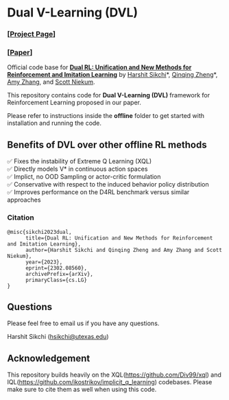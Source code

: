 # Dual V-Learning (DVL) 

### [**[Project Page](https://hari-sikchi.github.io/dual-rl/)**] 

### [**[Paper](https://arxiv.org/abs/2302.08560)**] 



Official code base for **[Dual RL: Unification and New Methods for Reinforcement and Imitation Learning](https://arxiv.org/abs/2302.08560)** by [Harshit Sikchi](https://hari-sikchi.github.io/)\*, [Qinqing Zheng](https://enosair.github.io/)\*, [Amy Zhang](https://www.ece.utexas.edu/people/faculty/amy-zhang), and [Scott Niekum](https://people.cs.umass.edu/~sniekum/).




This repository contains code for **Dual V-Learning (DVL)** framework for Reinforcement Learning proposed in our paper.


Please refer to instructions inside the **offline** folder to get started with installation and running the code.


## Benefits of DVL over other offline RL methods
✅  Fixes the instability of Extreme Q Learning \(XQL\)   \
✅  Directly models V* in continuous action spaces  \
✅  Implict, no OOD Sampling or actor-critic formulation \
✅  Conservative with respect to the induced behavior policy distribution \
✅  Improves performance on the D4RL benchmark versus similar approaches

### Citation
```
@misc{sikchi2023dual,
      title={Dual RL: Unification and New Methods for Reinforcement and Imitation Learning}, 
      author={Harshit Sikchi and Qinqing Zheng and Amy Zhang and Scott Niekum},
      year={2023},
      eprint={2302.08560},
      archivePrefix={arXiv},
      primaryClass={cs.LG}
}
```




## Questions
Please feel free to email us if you have any questions. 

Harshit Sikchi ([hsikchi@utexas.edu](mailto:hsikchi@utexas.edu?subject=[GitHub]%DVL))


## Acknowledgement

This repository builds heavily on the XQL(https://github.com/Div99/xql) and IQL(https://github.com/ikostrikov/implicit_q_learning) codebases. Please make sure to cite them as well when using this code.

